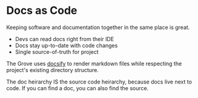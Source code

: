 # Docs as Code

Keeping software and documentation together in the same place is great.
- Devs can read docs right from their IDE
- Docs stay up-to-date with code changes
- Single source-of-truth for project

The Grove uses [docsify](https://docsify.js.org) to render markdown files while respecting the project's existing directory structure.

The doc heirarchy IS the source code heirarchy, because docs live next to code.  If you can find a doc, you can also find the source.